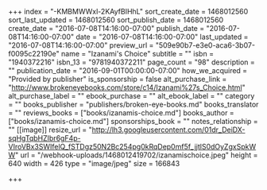 +++
index = "-KMBMWWxl-2KAyfBIHhL"
sort_create_date = 1468012560
sort_last_updated = 1468012560
sort_publish_date = 1468012560
create_date = "2016-07-08T14:16:00-07:00"
publish_date = "2016-07-08T14:16:00-07:00"
date = "2016-07-08T14:16:00-07:00"
last_updated = "2016-07-08T14:16:00-07:00"
preview_url = "509e90b7-e3e0-aca6-3b07-f0095c22190e"
name = "Izanami's Choice"
subtitle = ""
isbn = "1940372216"
isbn_13 = "9781940372211"
page_count = "98"
description = ""
publication_date = "2016-09-01T00:00:00-07:00"
how_we_acquired = "Provided by publisher"
is_sponsorship = false
alt_purchase_link = "http://www.brokeneyebooks.com/store/c14/Izanami%27s_Choice.html"
alt_purchase_label = ""
ebook_purchase = ""
alt_ebook_label = ""
category = ""
books_publisher = "publishers/broken-eye-books.md"
books_translator = ""
reviews_books = ["books/izanamis-choice.md"]
books_author = ["books/izanamis-choice.md"]
sponsorships_book = ""
notes_relationship = ""
[[image]]
resize_url = "http://lh3.googleusercontent.com/01dr_DeiDX-sqHgTqbHZIbr6gF4p-VIroVBx3SWIfelQ_fSTDgz50N2Bc254pg0kRqDep0mf5f_jjtlS0dOyZgxSpkWW"
url = "/webhook-uploads/1468012419702/izanamischoice.jpeg"
height = 640
width = 426
type = "image/jpeg"
size = 166843

+++
